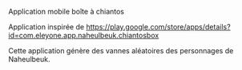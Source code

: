 Application mobile boîte à chiantos

Application inspirée de https://play.google.com/store/apps/details?id=com.eleyone.app.naheulbeuk.chiantosbox

Cette application génère des vannes aléatoires des personnages de Naheulbeuk.